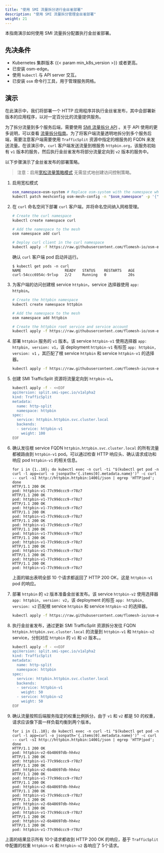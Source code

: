 ```yaml
---
title: "使用 SMI 流量拆分进行金丝雀部署"
description: "使用 SMI 流量拆分管理金丝雀部署"
weight: 21
---
```


本指南演示如何使用 SMI 流量拆分配置执行金丝雀部署。

## 先决条件

- Kubernetes 集群版本 {{< param min_k8s_version >}} 或者更高。
- 已安装 osm-edge。
- 使用 `kubectl` 与 API server 交互。
- 已安装 `osm`  命令行工具，用于管理服务网格。


## 演示

在此演示中，我们将部署一个 HTTP 应用程序并执行金丝雀发布，其中会部署新版本的应用程序，以对一定百分比的流量提供服务。

为了拆分流量到多个服务后端，需要使用 [SMI 流量拆分 API](https://github.com/servicemeshinterface/smi-spec/blob/main/apis/traffic-split/v1alpha2/traffic-split.md) 。关于 API 使用的更多说明，可以查看 [流量拆分指南](/docs/guides/traffic_management/traffic_split)。为了将客户端流量透明地拆分到多个服务后端，需要注意客户端需要使用 `TrafficSplit` 资源中指定的根服务的 FQDN 来发送流量。在该演示中，`curl` 客户端发送流量到根服务 `httpbin.org`，该服务初始有 `v1` 版本的服务，然后执行金丝雀发布将部分流量定向到 `v2` 版本的服务中。

以下步骤演示了金丝雀发布的部署策略。

> 注意：启用[宽松流量策略模式](/docs/guides/traffic_management/permissive_mode) 无需显式地创建访问控制策略。

1. 启用宽松模式

    ```bash
    osm_namespace=osm-system # Replace osm-system with the namespace where osm-edge is installed
    kubectl patch meshconfig osm-mesh-config -n "$osm_namespace" -p '{"spec":{"traffic":{"enablePermissiveTrafficPolicyMode":true}}}'  --type=merge
    ```

2. 在 `curl` 命名空间下部署 `curl` 客户端，并将命名空间纳入网格管理。

    ```bash
    # Create the curl namespace
    kubectl create namespace curl

    # Add the namespace to the mesh
    osm namespace add curl

    # Deploy curl client in the curl namespace
    kubectl apply -f https://raw.githubusercontent.com/flomesh-io/osm-edge-docs/{{< param osm_branch >}}/manifests/samples/curl/curl.yaml -n curl
    ```

    确认 `curl` 客户端 pod 启动并运行。

    ```console
    $ kubectl get pods -n curl
    NAME                    READY   STATUS    RESTARTS   AGE
    curl-54ccc6954c-9rlvp   2/2     Running   0          20s
    ```

3. 为客户端的访问创建根 service `httpbin`，service 选择器使用 `app: httpbin`。

    ```bash
    # Create the httpbin namespace
    kubectl create namespace httpbin

    # Add the namespace to the mesh
    osm namespace add httpbin

    # Create the httpbin root service and service account
    kubectl apply -f https://raw.githubusercontent.com/flomesh-io/osm-edge-docs/{{< param osm_branch >}}/manifests/samples/canary/httpbin.yaml -n httpbin
    ```

4. 部署 `httpbin` 服务的 `v1` 版本。该 service `httpbin-v1` 使用选择器 `app: httpbin, version: v1`，该 deployment `httpbin-v1` 有标签 `app: httpbin, version: v1` ，其匹配了根 service `httpbin` 和 service `httpbin-v1` 的选择器。

    ```bash
    kubectl apply -f https://raw.githubusercontent.com/flomesh-io/osm-edge-docs/{{< param osm_branch >}}/manifests/samples/canary/httpbin-v1.yaml -n httpbin
    ```

5. 创建 SMI TrafficSplit 资源将流量定向到 `httpbin-v1`。

    ```bash
    kubectl apply -f - <<EOF
    apiVersion: split.smi-spec.io/v1alpha2
    kind: TrafficSplit
    metadata:
      name: http-split
      namespace: httpbin
    spec:
      service: httpbin.httpbin.svc.cluster.local
      backends:
      - service: httpbin-v1
        weight: 100
    EOF
    ```

7. 确认发往根 service FQDN `httpbin.httpbin.svc.cluster.local` 的所有流量都被路由到 `httpbin-v1` pod。可以通过检查 HTTP 响应头、确认请求成功和响应 pod `httpbin-v1` 的相关信息。

    ```console
    for i in {1..10}; do kubectl exec -n curl -ti "$(kubectl get pod -n curl -l app=curl -o jsonpath='{.items[0].metadata.name}')" -c curl -- curl -sI http://httpbin.httpbin:14001/json | egrep 'HTTP|pod'; done
    HTTP/1.1 200 OK
    pod: httpbin-v1-77c99dccc9-r78z7
    HTTP/1.1 200 OK
    pod: httpbin-v1-77c99dccc9-r78z7
    HTTP/1.1 200 OK
    pod: httpbin-v1-77c99dccc9-r78z7
    HTTP/1.1 200 OK
    pod: httpbin-v1-77c99dccc9-r78z7
    HTTP/1.1 200 OK
    pod: httpbin-v1-77c99dccc9-r78z7
    HTTP/1.1 200 OK
    pod: httpbin-v1-77c99dccc9-r78z7
    HTTP/1.1 200 OK
    pod: httpbin-v1-77c99dccc9-r78z7
    HTTP/1.1 200 OK
    pod: httpbin-v1-77c99dccc9-r78z7
    HTTP/1.1 200 OK
    pod: httpbin-v1-77c99dccc9-r78z7
    HTTP/1.1 200 OK
    pod: httpbin-v1-77c99dccc9-r78z7
    ```

    上面的输出表明全部 10 个请求都返回了 HTTP 200 OK，这是 `httpbin-v1` pod 的响应。

8. 部署 `httpbin` 的 `v2` 版本准备金丝雀发布。该 service `httpbin-v2` 使用选择器 `app: httpbin, version: v2`，该 deployment 的标签 `app: httpbin, version: v2` 匹配根 service `httpbin` 和 service `httpbin-v2` 的选择器。

    ```bash
    kubectl apply -f https://raw.githubusercontent.com/flomesh-io/osm-edge-docs/{{< param osm_branch >}}/manifests/samples/canary/httpbin-v2.yaml -n httpbin
    ```

9. 执行金丝雀发布，通过更新 SMI TrafficSplit 资源拆分发往 FQDN `httpbin.httpbin.svc.cluster.local` 的流量到 `httpbin-v1` 和 `httpbin-v2` service，分别对应 `httpbin` 的 `v1` 和 `v2` 版本。。

    ```bash
    kubectl apply -f - <<EOF
    apiVersion: split.smi-spec.io/v1alpha2
    kind: TrafficSplit
    metadata:
      name: http-split
      namespace: httpbin
    spec:
      service: httpbin.httpbin.svc.cluster.local
      backends:
      - service: httpbin-v1
        weight: 50
      - service: httpbin-v2
        weight: 50
    EOF
    ```

10. 确认流量按照后端服务指定的权重比例拆分。由于 `v1` 和 `v2` 都是 50 的权重，请求应该像下面一样负载均衡到两个版本。

    ```console
    for i in {1..10}; do kubectl exec -n curl -ti "$(kubectl get pod -n curl -l app=curl -o jsonpath='{.items[0].metadata.name}')" -c curl -- curl -sI http://httpbin.httpbin:14001/json | egrep 'HTTP|pod'; done
    HTTP/1.1 200 OK
    pod: httpbin-v2-6b48697db-hh4vz
    HTTP/1.1 200 OK
    pod: httpbin-v1-77c99dccc9-r78z7
    HTTP/1.1 200 OK
    pod: httpbin-v2-6b48697db-hh4vz
    HTTP/1.1 200 OK
    pod: httpbin-v1-77c99dccc9-r78z7
    HTTP/1.1 200 OK
    pod: httpbin-v2-6b48697db-hh4vz
    HTTP/1.1 200 OK
    pod: httpbin-v1-77c99dccc9-r78z7
    HTTP/1.1 200 OK
    pod: httpbin-v2-6b48697db-hh4vz
    HTTP/1.1 200 OK
    pod: httpbin-v1-77c99dccc9-r78z7
    HTTP/1.1 200 OK
    pod: httpbin-v2-6b48697db-hh4vz
    HTTP/1.1 200 OK
    pod: httpbin-v1-77c99dccc9-r78z7
    ```

   上面的结果显示所有 10个请求都收到 HTTP 200 OK 的响应，基于 `TrafficSplit` 中配置的权重 `httpbin-v1` 和 `httpbin-v2` 各响应了 5个请求。
